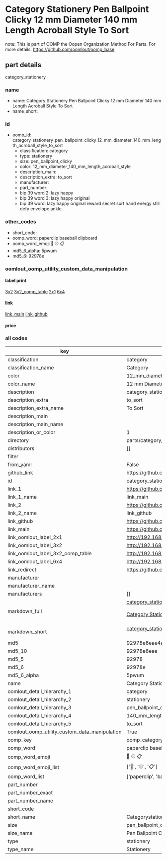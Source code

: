 # Category Stationery Pen Ballpoint Clicky 12 mm Diameter 140 mm Length Acroball Style To Sort  

note: This is part of OOMP the Oopen Organization Method For Parts. For more details: https://github.com/oomlout/oomp_base

##  part details
  



category_stationery



### name
* name: Category Stationery Pen Ballpoint Clicky 12 mm Diameter 140 mm Length Acroball Style To Sort
* name_short: 
### id
* oomp_id: category_stationery_pen_ballpoint_clicky_12_mm_diameter_140_mm_length_acroball_style_to_sort
  * classification: category
  * type: stationery
  * size: pen_ballpoint_clicky
  * color: 12_mm_diameter_140_mm_length_acroball_style
  * description_main: 
  * description_extra: to_sort
  * manufacturer: 
  * part_number: 
  * bip 39 word 2: lazy happy
  * bip 39 word 3: lazy happy original
  * bip 39 word: lazy happy original reward secret sort hand energy still defy envelope ankle

### other_codes
* short_code: 
* oomp_word: paperclip baseball clipboard
* oomp_word_emoji :paperclip: :baseball: :clipboard:
* md5_6_alpha: 5pwum
* md5_6: 92978e






### oomlout_oomp_utility_custom_data_manipulation
#### label print
[3x2](http://192.168.1.245:1112/?label=oomp%205pwum)
[3x2_oomp_table](http://192.168.1.108:1112/?label=oomp%205pwum)
[2x1](http://192.168.1.242:1112/?label=oomp%205pwum)
[6x4](http://192.168.1.55:1112/?label=oomp%205pwum)    

#### link

[link_main](https://github.com/oomlout/oomlout_oomp_version_1_messy/tree/main/parts/category_stationery_pen_ballpoint_clicky_12_mm_diameter_140_mm_length_acroball_style_to_sort) [link_github](https://github.com/oomlout/oomlout_oomp_version_1_messy/tree/main/parts/category_stationery_pen_ballpoint_clicky_12_mm_diameter_140_mm_length_acroball_style_to_sort)                             

#### price







### all codes 
| key | value |  
| --- | --- |  
| classification | category |  
| classification_name | Category |  
| color | 12_mm_diameter_140_mm_length_acroball_style |  
| color_name | 12 mm Diameter 140 mm Length Acroball Style |  
| description | category_stationery |  
| description_extra | to_sort |  
| description_extra_name | To Sort |  
| description_main |  |  
| description_main_name |  |  
| description_or_color | 1  |  
| directory | parts/category_stationery_pen_ballpoint_clicky_12_mm_diameter_140_mm_length_acroball_style_to_sort |  
| distributors | [] |  
| filter |  |  
| from_yaml | False |  
| github_link | https://github.com/oomlout/oomlout_oomp_part_src/tree/main/parts/category_stationery_pen_ballpoint_clicky_12_mm_diameter_140_mm_length_acroball_style_to_sort |  
| id | category_stationery_pen_ballpoint_clicky_12_mm_diameter_140_mm_length_acroball_style_to_sort |  
| link_1 | https://github.com/oomlout/oomlout_oomp_version_1_messy/tree/main/parts/category_stationery_pen_ballpoint_clicky_12_mm_diameter_140_mm_length_acroball_style_to_sort |  
| link_1_name | link_main |  
| link_2 | https://github.com/oomlout/oomlout_oomp_version_1_messy/tree/main/parts/category_stationery_pen_ballpoint_clicky_12_mm_diameter_140_mm_length_acroball_style_to_sort |  
| link_2_name | link_github |  
| link_github | https://github.com/oomlout/oomlout_oomp_version_1_messy/tree/main/parts/category_stationery_pen_ballpoint_clicky_12_mm_diameter_140_mm_length_acroball_style_to_sort |  
| link_main | https://github.com/oomlout/oomlout_oomp_version_1_messy/tree/main/parts/category_stationery_pen_ballpoint_clicky_12_mm_diameter_140_mm_length_acroball_style_to_sort |  
| link_oomlout_label_2x1 | http://192.168.1.242:1112/?label=oomp%205pwum |  
| link_oomlout_label_3x2 | http://192.168.1.245:1112/?label=oomp%205pwum |  
| link_oomlout_label_3x2_oomp_table | http://192.168.1.108:1112/?label=oomp%205pwum |  
| link_oomlout_label_6x4 | http://192.168.1.55:1112/?label=oomp%205pwum |  
| link_redirect | https://github.com/oomlout/oomlout_oomp_version_1_messy/tree/main/parts/category_stationery_pen_ballpoint_clicky_12_mm_diameter_140_mm_length_acroball_style_to_sort |  
| manufacturer |  |  
| manufacturer_name |  |  
| manufacturers | [] |  
| markdown_full | [category_stationery_pen_ballpoint_clicky_12_mm_diameter_140_mm_length_acroball_style_to_sort](none)<br>[](none)<br>[Category Stationery Pen Ballpoint Clicky 12 Mm Diameter 140 Mm Length Acroball Style To Sort](none)<br><br> |  
| markdown_short | [category_stationery_pen_ballpoint_clicky_12_mm_diameter_140_mm_length_acroball_style_to_sort](none)<br><br> |  
| md5 | 92978e6eae4a0d1b3e614b8b395a3bf3 |  
| md5_10 | 92978e6eae |  
| md5_5 | 92978 |  
| md5_6 | 92978e |  
| md5_6_alpha | 5pwum |  
| name | Category Stationery Pen Ballpoint Clicky 12 mm Diameter 140 mm Length Acroball Style To Sort |  
| oomlout_detail_hierarchy_1 | category |  
| oomlout_detail_hierarchy_2 | stationery |  
| oomlout_detail_hierarchy_3 | pen_ballpoint_clicky |  
| oomlout_detail_hierarchy_4 | 140_mm_length |  
| oomlout_detail_hierarchy_5 | to_sort |  
| oomlout_oomp_utility_custom_data_manipulation | True |  
| oomp_key | oomp_category_stationery_pen_ballpoint_clicky_12_mm_diameter_140_mm_length_acroball_style_to_sort |  
| oomp_word | paperclip baseball clipboard |  
| oomp_word_emoji | :paperclip: :baseball: :clipboard: |  
| oomp_word_emoji_list | [':paperclip:', ':baseball:', ':clipboard:'] |  
| oomp_word_list | ['paperclip', 'baseball', 'clipboard'] |  
| part_number |  |  
| part_number_exact |  |  
| part_number_name |  |  
| short_code |  |  
| short_name | Categorystationery |  
| size | pen_ballpoint_clicky |  
| size_name | Pen Ballpoint Clicky |  
| type | stationery |  
| type_name | Stationery |  
